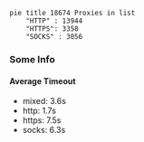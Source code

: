 
```mermaid
pie title 18674 Proxies in list
    "HTTP" : 13944
    "HTTPS": 3358
    "SOCKS" : 3056
```

### Some Info
#### Average Timeout

- mixed: 3.6s
- http: 1.7s
- https: 7.5s
- socks: 6.3s